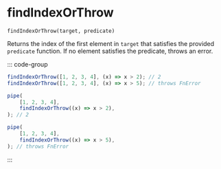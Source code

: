 # findIndexOrThrow

`findIndexOrThrow(target, predicate)`

Returns the index of the first element in `target` that satisfies the provided `predicate` function. If no element satisfies the predicate, throws an error.

::: code-group

```ts [data-first]
findIndexOrThrow([1, 2, 3, 4], (x) => x > 2); // 2
findIndexOrThrow([1, 2, 3, 4], (x) => x > 5); // throws FnError
```

```ts [data-last]
pipe(
    [1, 2, 3, 4],
    findIndexOrThrow((x) => x > 2),
); // 2

pipe(
    [1, 2, 3, 4],
    findIndexOrThrow((x) => x > 5),
); // throws FnError
```

:::
